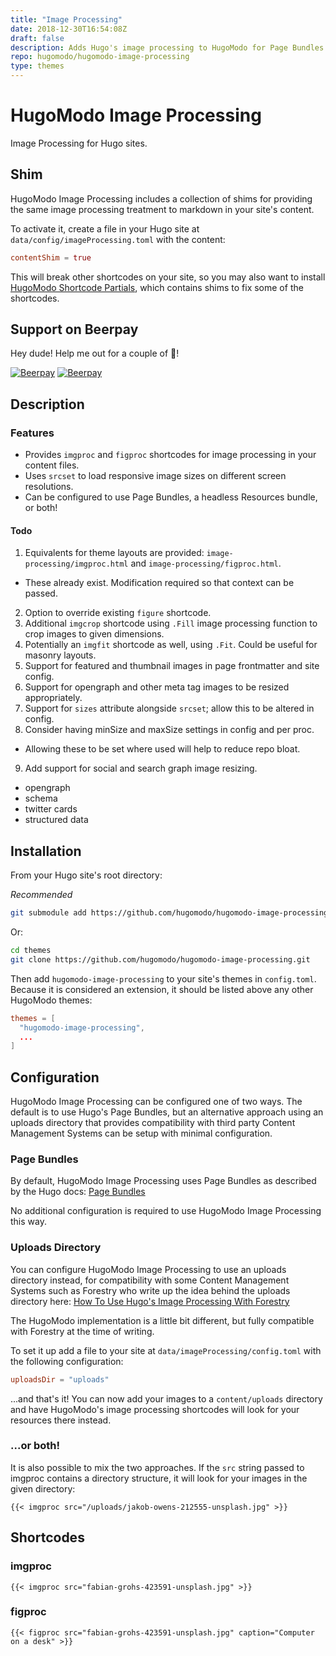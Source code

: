 ```yaml
---
title: "Image Processing"
date: 2018-12-30T16:54:08Z
draft: false
description: Adds Hugo's image processing to HugoModo for Page Bundles.
repo: hugomodo/hugomodo-image-processing
type: themes
---
```

# HugoModo Image Processing

Image Processing for Hugo sites.

## Shim

HugoModo Image Processing includes a collection of shims for providing the same image processing treatment to markdown in your site's content.

To activate it, create a file in your Hugo site at `data/config/imageProcessing.toml` with the content:

``` toml
contentShim = true
```

This will break other shortcodes on your site, so you may also want to install [HugoModo Shortcode Partials](https://github.com/hugomodo/hugomodo-shortcode-partials), which contains shims to fix some of the shortcodes.

## Support on Beerpay
Hey dude! Help me out for a couple of :beers:!

[![Beerpay](https://beerpay.io/hugomodo/hugomodo-image-processing/badge.svg?style=beer-square)](https://beerpay.io/hugomodo/hugomodo-image-processing)  [![Beerpay](https://beerpay.io/hugomodo/hugomodo-image-processing/make-wish.svg?style=flat-square)](https://beerpay.io/hugomodo/hugomodo-image-processing?focus=wish)

## Description

### Features

- Provides `imgproc` and `figproc` shortcodes for image processing in your content files.
- Uses `srcset` to load responsive image sizes on different screen resolutions.
- Can be configured to use Page Bundles, a headless Resources bundle, or both!

#### Todo

1. Equivalents for theme layouts are provided: `image-processing/imgproc.html` and `image-processing/figproc.html`.
  - These already exist. Modification required so that context can be passed.
2. Option to override existing `figure` shortcode.
3. Additional `imgcrop` shortcode using `.Fill` image processing function to crop images to given dimensions.
4. Potentially an `imgfit` shortcode as well, using `.Fit`. Could be useful for masonry layouts.
5. Support for featured and thumbnail images in page frontmatter and site config.
6. Support for opengraph and other meta tag images to be resized appropriately.
7. Support for `sizes` attribute alongside `srcset`; allow this to be altered in config.
8. Consider having minSize and maxSize settings in config and per proc.
  - Allowing these to be set where used will help to reduce repo bloat.
9. Add support for social and search graph image resizing.
  - opengraph
  - schema
  - twitter cards
  - structured data

## Installation

From your Hugo site's root directory:

*Recommended*

``` bash
git submodule add https://github.com/hugomodo/hugomodo-image-processing.git themes/hugomodo-image-processing
```

Or:

``` bash
cd themes
git clone https://github.com/hugomodo/hugomodo-image-processing.git
```

Then add `hugomodo-image-processing` to your site's themes in `config.toml`. Because it is considered an extension, it should be listed above any other HugoModo themes:

``` toml
themes = [
  "hugomodo-image-processing",
  ...
]
```

## Configuration

HugoModo Image Processing can be configured one of two ways. The default is to use Hugo's Page Bundles, but an alternative approach using an uploads directory that provides compatibility with third party Content Management Systems can be setup with minimal configuration.

### Page Bundles

By default, HugoModo Image Processing uses Page Bundles as described by the Hugo docs: [Page Bundles](https://gohugo.io/content-management/organization/#page-bundles)

No additional configuration is required to use HugoModo Image Processing this way.

### Uploads Directory

You can configure HugoModo Image Processing to use an uploads directory instead, for compatibility with some Content Management Systems such as Forestry who write up the idea behind the uploads directory here: [How To Use Hugo's Image Processing With Forestry](https://forestry.io/blog/how-to-use-hugo-s-image-processing-with-forestry/)

The HugoModo implementation is a little bit different, but fully compatible with Forestry at the time of writing.

To set it up add a file to your site at `data/imageProcessing/config.toml` with the following configuration:

``` toml
uploadsDir = "uploads"
```

...and that's it! You can now add your images to a `content/uploads` directory and have HugoModo's image processing shortcodes will look for your resources there instead.

### ...or both!

It is also possible to mix the two approaches. If the `src` string passed to imgproc contains a directory structure, it will look for your images in the given directory:

``` go-html-template
{{< imgproc src="/uploads/jakob-owens-212555-unsplash.jpg" >}}
```

## Shortcodes

### imgproc

``` go-html-template
{{< imgproc src="fabian-grohs-423591-unsplash.jpg" >}}
```

### figproc

``` go-html-template
{{< figproc src="fabian-grohs-423591-unsplash.jpg" caption="Computer on a desk" >}}
```
